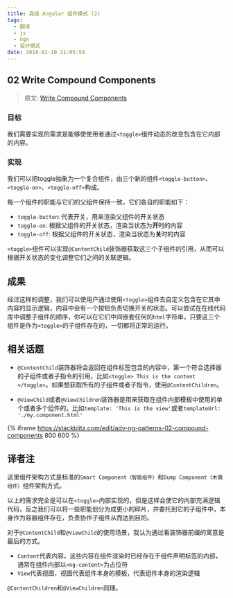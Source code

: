 ```yaml
---
title: 高级 Angular 组件模式 (2)
tags:
  - 翻译
  - js
  - ngx
  - 设计模式
date: 2018-01-10 21:05:59
---
```



## 02 Write Compound Components

> 原文: [Write Compound Components](https://blog.angularindepth.com/write-compound-components-1001449c67f0)

### 目标
我们需要实现的需求是能够使使用者通过``<toggle>``组件动态的改变包含在它内部的内容。

### 实现
我们可以把toggle抽象为一个复合组件，由三个新的组件``<toggle-button>``、``<toggle-on>``、``<toggle-off>``构成。

每一个组件的职能与它们的父组件保持一致，它们各自的职能如下：
* ``toggle-button``: 代表开关，用来渲染父组件的开关状态
* ``toggle-on``: 根据父组件的开关状态，渲染当状态为**开**时的内容
* ``toggle-off``: 根据父组件的开关状态，渲染当状态为**关**时的内容

``<toggle>``组件可以实现``@ContentChild``装饰器获取这三个子组件的引用，从而可以根据开关状态的变化调整它们之间的关联逻辑。

## 成果
经过这样的调整，我们可以使用户通过使用``<toggle>``组件去自定义包含在它其中内容的显示逻辑，内容中会有一个按钮负责切换开关的状态。可以尝试在在线代码库中调整子组件的顺序，你可以在它们中间嵌套任何的``html``字符串，只要这三个组件是作为``<toggle>``的子组件存在的，一切都将正常的运行。

## 相关话题
* ``@ContentChild``装饰器将会返回在组件标签包含的内容中，第一个符合选择器的子组件或者子指令的引用，比如``<toggle> This is the content </toggle>``。如果想获取所有的子组件或者子指令，使用``@ContentChildren``。

* ``@ViewChild``或者``@ViewChildren``装饰器是用来获取在组件内部模板中使用的单个或者多个组件的。比如``template: 'This is the view'``或者``templateUrl: './my.component.html'``

{% iframe https://stackblitz.com/edit/adv-ng-patterns-02-compound-components
800 600  %}

## 译者注
这里组件架构方式是标准的``Smart Component（智能组件）``和``Dump Component（木偶组件）``组件架构方式。

以上的需求完全是可以在``<toggle>``内部实现的，但是这样会使它的内部充满逻辑代码，反之我们可以将一些职能划分为成更小的碎片，并委托到它的子组件中，本身作为容器组件存在，负责协作子组件从而达到目的。

对于``@ContentChild``和``@ViewChild``的使用场景，我认为通过看装饰器前缀的寓意是最后的方式。
* ``Content``代表内容，这些内容在组件渲染时已经存在于组件声明标签的内部，通常在组件内部以``<ng-content>``为占位符
* ``View``代表视图，视图代表组件本身的模板，代表组件本身的渲染逻辑

``@ContentChildren``和``@ViewChildren``同理。
